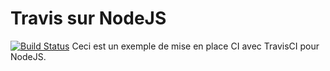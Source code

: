 # Travis sur NodeJS
[![Build Status](https://travis-ci.com/Bradawk/node-travis.svg?branch=master)](https://travis-ci.com/Bradawk/node-travis)
Ceci est un exemple de mise en place CI avec TravisCI pour NodeJS.
